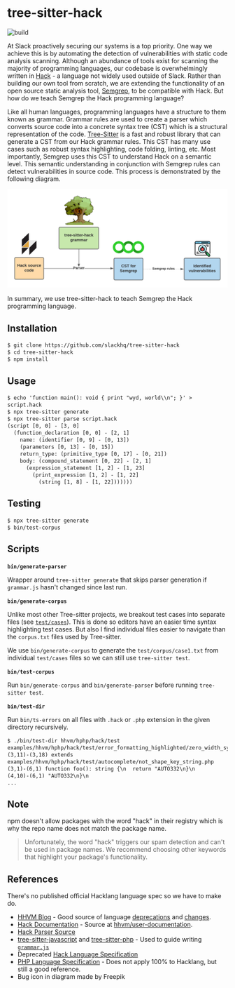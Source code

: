 # tree-sitter-hack

![build](https://github.com/slackhq/tree-sitter-hack/actions/workflows/ci.yml/badge.svg)

At Slack proactively securing our systems is a top priority. One way we achieve this is by automating the detection of vulnerabilities with static code analysis scanning. Although an abundance of tools exist for scanning the majority of programming languages, our codebase is overwhelmingly written in [Hack](https://hacklang.org/) - a language not widely used outside of Slack. Rather than building our own tool from scratch, we are extending the functionality of an open source static analysis tool, [Semgrep](https://github.com/returntocorp/semgrep), to be compatible with Hack. But how do we teach Semgrep the Hack programming language?

Like all human languages, programming languages have a structure to them known as grammar. Grammar rules are used to create a parser which converts source code into a concrete syntax tree (CST) which is a structural representation of the code. [Tree-Sitter](https://github.com/tree-sitter/tree-sitter) is a fast and robust library that can generate a CST from our Hack grammar rules. This CST has many use cases such as robust syntax highlighting, code folding, linting, etc. Most importantly, Semgrep uses this CST to understand Hack on a semantic level. This semantic understanding in conjunction with Semgrep rules can detect vulnerabilities in source code. This process is demonstrated by the following diagram.

![tree-sitter-hack use in Semgrep](diagram.png)

In summary, we use tree-sitter-hack to teach Semgrep the Hack programming language.

## Installation

```
$ git clone https://github.com/slackhq/tree-sitter-hack
$ cd tree-sitter-hack
$ npm install
```
## Usage

```
$ echo 'function main(): void { print "wyd, world\\n"; }' > script.hack
$ npx tree-sitter generate
$ npx tree-sitter parse script.hack
(script [0, 0] - [3, 0]
  (function_declaration [0, 0] - [2, 1]
    name: (identifier [0, 9] - [0, 13])
    (parameters [0, 13] - [0, 15])
    return_type: (primitive_type [0, 17] - [0, 21])
    body: (compound_statement [0, 22] - [2, 1]
      (expression_statement [1, 2] - [1, 23]
        (print_expression [1, 2] - [1, 22]
          (string [1, 8] - [1, 22]))))))
```

## Testing
```
$ npx tree-sitter generate
$ bin/test-corpus
```

## Scripts

**`bin/generate-parser`**

Wrapper around `tree-sitter generate` that skips parser generation if `grammar.js` hasn't changed since last run.

**`bin/generate-corpus`**

Unlike most other Tree-sitter projects, we breakout test cases into separate files (see [`test/cases`](test/cases)). This is done so editors have an easier time syntax highlighting test cases. But also I find individual files easier to navigate than the `corpus.txt` files used by Tree-sitter.

We use `bin/generate-corpus` to generate the `test/corpus/case1.txt` from individual `test/cases` files so we can still use `tree-sitter test`.

**`bin/test-corpus`**

Run `bin/generate-corpus` and `bin/generate-parser` before running `tree-sitter test`.

**`bin/test-dir`**

Run `bin/ts-errors` on all files with `.hack` or `.php` extension in the given directory recursively.

```
$ ./bin/test-dir hhvm/hphp/hack/test
examples/hhvm/hphp/hack/test/error_formatting_highlighted/zero_width_syntax_err.php
(3,11)-(3,18) extends
examples/hhvm/hphp/hack/test/autocomplete/not_shape_key_string.php
(3,1)-(6,1) function foo(): string {\n  return "AUTO332\n}\n
(4,10)-(6,1) "AUTO332\n}\n
...
```

## Note

npm doesn't allow packages with the word "hack" in their registry which is why the repo
name does not match the package name.

> Unfortunately, the word "hack" triggers our spam detection and can't be used in package names. We recommend choosing other keywords that highlight your package's functionality.

## References

There's no published official Hacklang language spec so we have to make do.

- [HHVM Blog](https://hhvm.com/blog/) - Good source of language [deprecations](https://hhvm.com/blog/2019/10/01/deprecating-references.html) and [changes](https://hhvm.com/blog/2020/07/06/hhvm-4.65.html#breaking-changes).
- [Hack Documentation](https://docs.hhvm.com/hack/) - Source at [hhvm/user-documentation](https://github.com/hhvm/user-documentation).
- [Hack Parser Source](https://github.com/facebook/hhvm/tree/4da98da2f5ddc0989d3d150dddc1b06ee4087440/hphp/hack/src/parser)
- [tree-sitter-javascript](https://github.com/tree-sitter/tree-sitter-javascript) and [tree-sitter-php](https://github.com/tree-sitter/tree-sitter-php) - Used to guide writing [`grammar.js`](grammar.js)
- Deprecated [Hack Language Specification](https://github.com/facebookarchive/hack-langspec)
- [PHP Language Specification](https://github.com/php/php-langspec) -
  Does not apply 100% to Hacklang, but still a good reference.
- Bug icon in diagram made by Freepik
